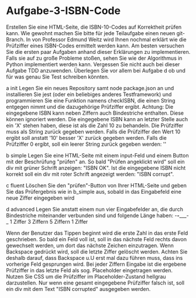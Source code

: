 # Aufgabe-3-ISBN-Code

Erstellen Sie eine HTML-Seite, die ISBN-10-Codes auf Korrektheit prüfen kann. Wie gewohnt machen Sie bitte für jede Teilaufgabe einen neuen git-Branch. In
von Professor Edmund Weitz wird Ihnen nochmal erklärt wie die Prüfziffer eines ISBN-Codes ermittelt werden kann. Am besten versuchen Sie die ersten paar Aufgaben anhand dieser Erklärungen zu implementieren. Falls sie auf zu große Probleme stoßen, sehen Sie
wie der Algorithmus in Python implementiert werden kann. Vergessen Sie nicht auch bei dieser Aufgabe TDD anzuwenden. Überlegen Sie vor allem bei Aufgabe d ob und für was genau Sie Test schreiben könnten.

a init
Legen Sie ein neues Repository samt node package.json an und installieren Sie jest (oder ein beliebiges anderes Testframework) und programmieren Sie eine Funktion namens checkISBN, die einen String entgegen nimmt und die dazugehörige Prüfziffer ergibt.
Achtung:
Die eingegebene ISBN kann neben Ziffern auch Bindestriche enthalten. Diese können ignoriert werden.
Die eingegebene ISBN kann an letzter Stelle auch ein 'X' stehen haben, diese ist als die Zahl 10 zu behandeln.
Die Prüfziffer muss als String zurück gegeben werden. Falls die Prüfziffer den Wert 10 ergibt soll anstatt '10' besser 'X' zurück gegeben werden.
Falls die Prüfziffer 0 ergibt, soll ein leerer String zurück gegeben werden: ''

b simple
Legen Sie eine HTML-Seite mit einem input-Feld und einem Button mit der Beschrüfung "prüfen" an. So bald "Prüfen angeklickt wird" soll ein div mit grüner Schrift anzeigen: "ISBN OK". Ist die eingegebene ISBN nicht korrekt soll ein div mit roter Schrift angezeigt werden: "ISBN corrupt".

c fluent
Löschen Sie den "prüfen"-Button von Ihrer HTML-Seite und geben Sie das Prüfergebnis wie in b_simple aus, sobald in das Eingabefeld eine neue Ziffer eingegeben wird

d advanced
Legen Sie anstatt einem nun vier Eingabefelder an, die durch Bindestriche miteinander verbunden sind und folgende Länge haben:
_-___-_____-_
1 Ziffer
3 Ziffern
5 Ziffern
1 Ziffer

Wenn der Benutzer das Tippen beginnt wird die erste Zahl in das erste Feld geschrieben. So bald ein Feld voll ist, soll in das nächste Feld rechts davon gewechselt werden, um dort das nächste Zeichen einzutragen. Wenn Backspace gedrückt wird, soll die letzte Ziffer gelöscht werden. Achten Sie deshalb darauf, dass Backspace u.U erst mal dazu führen muss, dass ins vorherige Feld gesprungen wird.
Bei jeder Ziffern Eingabe ist die ergebene Prüfziffer in das letzte Feld als sog. Placeholder eingetragen werden. Nutzen Sie CSS um die Prüfziffer im Placeholder-Zustand hellgrau darzustellen.
Nur wenn eine gesamt eingegebene Prüfziffer falsch ist, soll ein div mit dem Text "ISBN corrupted" ausgegeben werden.
